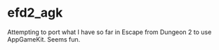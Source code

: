# efd2_agk
Attempting to port what I have so far in Escape from Dungeon 2 to use AppGameKit. Seems fun.
